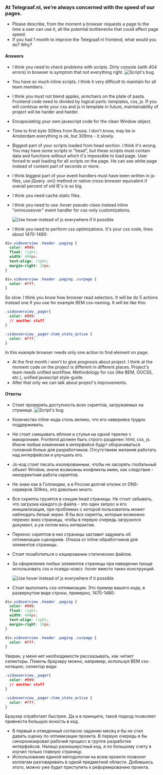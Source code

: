 ### At Telegraaf.nl, we’re always concerned with the speed of our pages. ###
- Please describe, from the moment a browser requests a page to the time a user can use it, all
the potential bottlenecks that could affect page speed.
- If you had 1 month to improve the Telegraaf.nl frontend, what would you do? Why?

#### Answers ####
- I think you need to check problems with scripts. Dirty console (with 404 errors) in browser is symptom that not everything right.
![Script's bug](http://d.snfr.us/mZkY+)
- You have so much inline scripts. I think it very difficult to maintain for all team members.
- I think you must not blend apples, armchairs on the plate of pasta. Frontend code need to divided by logical parts: templates, css, js. If you will continue write your css and js in template in future, maintainability of project will be harder and harder.
- Encapsulating your own javascript code for the clean Window object.
- Time to first byte 309ms from Russia. I don't know, may be in Amsterdam everything is ok, but 309ms - it slowly.
- Biggest part of your scripts loaded from head section. I think it's wrong. You may have some scripts in "head", but these scripts must contain data and functions without which it's impossible to load page. User forced to wait loading for all scripts on the page. He can see white page instead of content part of seconds or more.
- I think biggest part of your event handlers must have been written in js-files, use jQuery .on() method or native cross-browser equivalent if overall percent of old IE's is so big.
- I think you need cache static files.
- I think you need to use :hover pseudo-class instead inline "onmouseover" event handler for css-only customizations.

  ![Use hover instead of js everywhere if it possible](http://d.snfr.us/OaSW+)

- I think you need to perform css optimizations. It's your css code, lines about 1470-1480:
```css  
div.vidoverview .header .paging {
  color: #999;
  float: right;
  width: 494px;
  text-align: right;
  margin-right: 10px;
}

div.vidoverview .header .paging .curpage {
  color: #fff;
}
```  
  So slow. I think you know how browser read selectors. It will be do 5 actions instead  one if you use for example BEM css-naming. It will be like this:
```css  
.vidooverview__pager{
  color: #999;
  // another stuff
}

.vidooverview__pager-item_state_active {
  color: #fff;
}
```
  In this example browser needs only one action to find element on page.

- At the first month i won't to give prognosis about project. I think at the moment code on the project is different in different places. Project's team needs unified workflow. Methodology for css (like BEM, OOCSS, etc.), unified javascript style-guide. 
- After that only we can talk about project's improvements.


#### Ответы ####
- Стоит проверить доступность всех скриптов, загружаемых на странице.
![Script's bug](http://d.snfr.us/mZkY+)
- Количество inline-кода столь велико, что его наверняка трудно поддерживать.
- Не стоит смешивать яблоки и стулья на одной тарелке с макаронами. Frontend должен быть строго разделен: html, css, js. Иначе любые изменения в интерфейсе будут оборачиваться головной болью для разработчиков. Отсутствием желания работать над интерфейсом и улучшать его.
- Js-код стоит писать изолированным, чтобы не засорять глобальный объект Window, иначе возможны конфликты имен, как следствие - некорректная работа скриптов.
- Не знаю как в Голландии, а в России долгий отклик от DNS-серверов 309ms, это довольно много.
- Все скрипты грузятся в секции head страницы. Не стоит забывать, что загрузка каждого js-файла - это один запрос и его инициализация, при проблемах с которой пользователь может наблюдать белый экран. Я бы все скрипты, которые возможно перенес вниз страницы, чтобы в первую очередь загрузился документ, а уж потом весь интерактив.
- Перенос скриптов в низ страницы заставит задумать об оптимизации сценариев. Отказа от inline-обработчиков для элементов страницы.
- Стоит позаботиться о кэшировании статических файлов.
- За оформление любых элементов страницы при наведении проще использовать css и псевдо-класс :hover вместо таких конструкций.

  ![Use hover instead of js everywhere if it possible](http://d.snfr.us/OaSW+)

- Стоит выполнить css-оптимизации. Это пример вашего кода, в развернутом виде строки, примерно, 1470-1480:
```css  
div.vidoverview .header .paging {
  color: #999;
  float: right;
  width: 494px;
  text-align: right;
  margin-right: 10px;
}

div.vidoverview .header .paging .curpage {
  color: #fff;
}
```  
  Уверен, у меня нет необходимости рассказывать, как читает селекторы. Помочь браузеру можно, например, используя BEM css-нотацию, селектор вида:
```css  
.vidooverview__pager{
  color: #999;
  // another stuff
}

.vidooverview__pager-item_state_active {
  color: #fff;
}
```
  Браузер отработает быстрее. Да и в принципе, такой подход позволяет привнести большую ясность в код.

- В первый и отведенный согласно заданию месяц я бы не стал давать оценку по оптимизации проекта. В первую очередь я бы синхронизировал рабочий процесс в группе разработке интерфейсов. Налицо разношерстный код, я по большому счету я изучил только главную страницу.
- Использование единой методологии на всем проекте позволит коллегам разговаривать в одной предметной области. Добившись этого, можно уже будет приступить к реформированию проекта.
